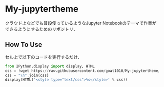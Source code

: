 # My-jupytertheme

クラウド上などでも普段使っているようなJupyter Notebookのテーマで作業ができるようにするためのリポジトリ．

## How To Use

セル上で以下のコードを実行するだけ．

```python
from IPython.display import display, HTML
css = !wget https://raw.githubusercontent.com/goat1010/My-jupytertheme/master/custom.css -q -O -
css = "\n".join(css)
display(HTML('<style type="text/css">%s</style>' % css))
```
